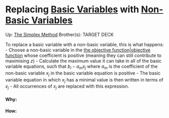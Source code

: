 # Replacing [Basic Variables](basic_variables) with [Non-Basic Variables](non-basic_variables)

Up: [The Simplex Method](the_simplex_method)
Brother(s):
TARGET DECK

To replace a basic variable with a non-basic variable, this is what happens:
	- Choose a non-basic variable in the [the objective function|objective function](the_objective_function|objective_function) whose coefficient is positive (meaning they can still contribute to maximising $z$)
	- Calculate the maximum value it can take in all of the basic variable equations, such that $b_i - a_mx_j$ where $a_m$ is the coefficient of the non-basic variable $x_j$ in the basic variable equation is positive
	- The basic variable equation in which $x_j$ has a minimal value is then written in terms of $x_j$ 
	- All occurrences of $x_j$ are replaced with this expression.



































#### Why:
#### How:









